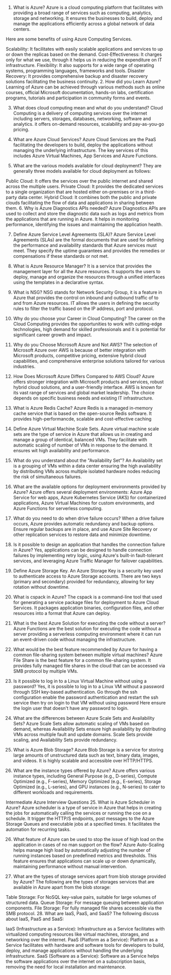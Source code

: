 1. What is Azure?
Azure is a cloud computing platform that facilitates with providing a broad range of services such as computing, analytics, storage and networking. It ensures the businesses to build, deploy and manage the applications efficiently across a global network of data centers.

Here are some benefits of using Azure Computing Services.

Scalability: It facilitates with easily scalable applications and services to up or down the replicas based on the demand.
Cost-Effectiveness: It charges only for what we use, through it helps us in reducing the expenditure on IT infrastructure.
Flexibility: It also supports for a wide range of operating systems, programming languages, frameworks and tools.
Disaster Recovery: It provides comprehensive backup and disaster recovery solutions facilitating the business continuity.
2. How did you Learn Azure?
Learning of Azure can be achieved through various methods such as online courses, official Microsoft documentation, hands-on labs, certification programs, tutorials and participation in community forms and events.

3. What does cloud computing mean and what do you understand?
Cloud Computing is a delivery of computing services over the internet including servers, storages, databases, networking, software and analytics. it offers on-demand resources, scalability and pay-as-you-go pricing.

4. What are Azure Cloud Services?
Azure Cloud Services are the PaaS facilitating the developers to build, deploy the applications without managing the underlying infrastructure. The key services of this includes Azure Virtual Machines, App Services and Azure Functions.

5. What are the various models available for cloud deployment?
They are generally three models available for cloud deployment as follows:

Public Cloud: It offers the services over the public internet and shared across the multiple users.
Private Cloud: It provides the dedicated services to a single organization that are hosted either on-premises or in a third-party data center.
Hybrid Cloud: It combines both the public and private clouds facilitating the flow of data and applications in sharing between them.
6. Why is Azure Diagnostics APIs needed?
Azure Diagnostics APIs are used to collect and store the diagnostic data such as logs and metrics from the applications that are running in Azure. It helps in monitoring performance, identifying the issues and maintaining the application health.

7. Define Azure Service Level Agreements (SLA)?
Azure Service Level Agreements (SLAs) are the formal documents that are used for defining the performance and availability standards that Azure services must meet. They specify the uptime guarantees and provides the remedies or compensations if these standards or not met.

8. What is Azure Resource Manager?
It is a service that provides the management layer for all the Azure resources. It supports the users to deploy, manage and organize the resources through a unified interfaces using the templates in a declarative syntax.

9. What is NSG?
NSG stands for Network Security Group, it is a feature in Azure that provides the control on inbound and outbound traffic of to and from Azure resources. IT allows the users in defining the security rules to filter the traffic based on the IP address, port and protocol.

10. Why do you choose your Career in Cloud Computing?
The career on the Cloud Computing provides the opportunities to work with cutting-edge technologies, high demand for skilled professionals and it is potential for significant career growth and impact.

11. Why do you Choose Microsoft Azure and Not AWS?
The selection of Microsoft Azure over AWS is because of better integration with Microsoft products, competitive pricing, extensive hybrid cloud capabilities, and comprehensive enterprise solutions tailored for various industries.

12. How Does Microsoft Azure Differs Compared to AWS Cloud?
Azure offers stronger integration with Microsoft products and services, robust hybrid cloud solutions, and a user-friendly interface. AWS is known for its vast range of services and global market leadership. The choice depends on specific business needs and existing IT infrastructure.

11. What is Azure Redis Cache?
Azure Redis is a managed in-memory cache service that is based on the open-source Redis software. It provides high-performancde, scalable and cost-effective caching

12. Define Azure Virtual Machine Scale Sets.
Azure virtual machine scale sets are the type of service in Azure that allows us in creating and manage a group of identical, balanced VMs. They facilitate with automatic scaling of number of VMs in response to the demand. It ensures wit high availability and performance.

13. What do you understand about the "Availability Set"?
An Availability set is a grouping of VMs within a data center ensuring the high availability by distributing VMs across multiple isolated hardware nodes reducing the risk of simultaneous failures.

14. What are the available options for deployment environments provided by Azure?
Azure offers several deployment environments: Azure App Service for web apps, Azure Kubernetes Service (AKS) for containerized applications, Azure Virtual Machines for custom environments, and Azure Functions for serverless computing.

15. What do you need to do when drive failure occurs?
When a drive failure occurs, Azure provides automatic redundancy and backup options. Ensure regular backups are in place, and use Azure Site Recovery or other replication services to restore data and minimize downtime.

16. Is it possible to design an application that handles the connection failure in Azure?
Yes, applications can be designed to handle connection failures by implementing retry logic, using Azure's built-in fault-tolerant services, and leveraging Azure Traffic Manager for failover capabilities.

17. Define Azure Storage Key.
An Azure Storage Key is a security key used to authenticate access to Azure Storage accounts. There are two keys (primary and secondary) provided for redundancy, allowing for key rotation without downtime.

18. What is cspack in Azure?
The cspack is a command-line tool that used for generating a service package files for deployment to Azure Cloud Services. It packages application binaries, configuration files, and other resources into a format that Azure can deploy.

19. What is the best Azure Solution for executing the code without a server?
Azure Functions are the best solution for executing the code without a server providing a serverless computing environment where it can run an event-driven code without managing the infrastructure.

20. What would be the best feature recommended by Azure for having a common file-sharing system between multiple virtual machines?
Azure File Share is the best feature for a common file-sharing system. It provides fully managed file shares in the cloud that can be accessed via SMB protocol by multiple VMs.

21. Is it possible to log in to a Linux Virtual Machine without using a password?
Yes, it is possible to log in to a Linux VM without a password through SSH key-based authentication. Go through the ssh configuration enable the password authentication and restart the ssh service then try on login to that VM without using password Here ensure the login user that doesn't have any password to login.

22. What are the differences between Azure Scale Sets and Availability Sets?
Azure Scale Sets allow automatic scaling of VMs based on demand, whereas Availability Sets ensure high availability by distributing VMs across multiple fault and update domains. Scale Sets provide scaling, and Availability Sets provide redundancy.

23. What is Azure Blob Storage?
Azure Blob Storage is a service for storing large amounts of unstructured data such as text, binary data, images, and videos. It is highly scalable and accessible over HTTP/HTTPS.

24. What are the instance types offered by Azure?
Azure offers various instance types, including General Purpose (e.g., D-series), Compute Optimized (e.g., F-series), Memory Optimized (e.g., E-series), Storage Optimized (e.g., L-series), and GPU instances (e.g., N-series) to cater to different workloads and requirements.

Intermediate Azure Interview Questions
25. What is Azure Scheduler in Azure?
Azure scheduler is a type of service in Azure that helps in creating the jobs for automatically calling the services or running the coe on a schedule. It trigger the HTTP/S endpoints, post messages to the Azure Storage Queues and executable jobs at a specified times. It facilitates the automation for recurring tasks.

26. What feature of Azure can be used to stop the issue of high load on the application in cases of no man support on the flow?
Azure Auto-Scaling helps manage high load by automatically adjusting the number of running instances based on predefined metrics and thresholds. This feature ensures that applications can scale up or down dynamically, maintaining performance without manual intervention.

27. What are the types of storage services apart from blob storage provided by Azure?
The following are the types of storages services that are available in Azure apart from the blob storage:

Table Storage: For NoSQL key-value pairs, suitable for large volumes of structured data.
Queue Storage: For message queuing between application components.
File Storage: For fully managed file shares accessible via the SMB protocol.
28. What are IaaS, PaaS, and SaaS?
The following discuss about IaaS, PaaS and SaaS:

IaaS (Infrastructure as a Service): Infrastructure as a Service facilitates with virtualized computing resources like virtual machines, storages, and networking over the internet.
PaaS (Platform as a Service): Platform as a Service facilitates with hardware and software tools for developers to build, deploy, and manage applications without handling the underlying infrastructure.
SaaS (Software as a Service): Software as a Service helps the software applications over the internet on a subscription basis, removing the need for local installation and maintenance.